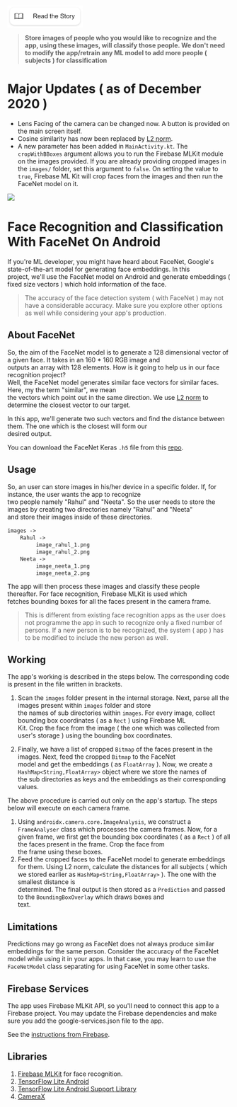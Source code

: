 [<img src="https://github.com/shubham0204/Privacy_Policy_Texts/blob/master/notebook_button_two.png?raw=true" width="170" height="50" align="center">](https://medium.com/@equipintelligence/using-facenet-for-on-device-face-recognition-with-android-f84e36e19761)  
  
> **Store images of people who you would like to recognize and the app, using these images, will classify those people. We don't need to modify the app/retrain any ML model to add more people ( subjects ) for classification**  
  
# Major Updates ( as of December 2020 )  
  
* Lens Facing of the camera can be changed now. A button is provided on the main screen itself.  
* Cosine similarity has now been replaced by [L2 norm](https://en.wikipedia.org/wiki/Norm_(mathematics)#Euclidean_norm).  
* A new parameter has been added in `MainActivity.kt`. The `cropWithBBoxes` argument allows you to run the Firebase MLKit module on the images provided. If you are already providing cropped images in the `images/` folder, set this argument to `false`. On setting the value to `true`, Firebase ML Kit will crop faces from the images and then run the FaceNet model on it.  
  
![](images/final_result.PNG)  
  
  
# Face Recognition and Classification With FaceNet On Android  
  
If you're ML developer, you might have heard about FaceNet, Google's state-of-the-art model for generating face embeddings. In this   
project, we'll use the FaceNet model on Android and generate embeddings ( fixed size vectors ) which hold information of the face.  
  
> The accuracy of the face detection system ( with FaceNet ) may not have a considerable accuracy. Make sure you explore other options as well while considering your app's production.  
  
  
## About FaceNet  
  
So, the aim of the FaceNet model is to generate a 128 dimensional vector of a given face. It takes in an 160 * 160 RGB image and   
outputs an array with 128 elements. How is it going to help us in our face recognition project?   
Well, the FaceNet model generates similar face vectors for similar faces. Here, my the term "similar", we mean   
the vectors which point out in the same direction. We use [L2 norm](https://en.wikipedia.org/wiki/Norm_(mathematics)#Euclidean_norm) to determine the closest vector to our target.   
  
In this app, we'll generate two such vectors and find the distance between them. The one which is the closest will form our   
desired output.  
  
You can download the FaceNet Keras `.h5` file from this [repo](https://github.com/nyoki-mtl/keras-facenet).  
  
## Usage  
  
So, an user can store images in his/her device in a specific folder. If, for instance, the user wants the app to recognize  
 two people namely "Rahul" and "Neeta". So the user needs to store the images by creating two directories namely "Rahul" and "Neeta"   
 and store their images inside of these directories.  
   
```  
images ->  
    Rahul -> 
         image_rahul_1.png
         image_rahul_2.png 
    Neeta -> 
         image_neeta_1.png
         image_neeta_2.png
 ```  
  
The app will then process these images and classify these people thereafter. For face recognition, Firebase MLKit is used which   
fetches bounding boxes for all the faces present in the camera frame.  
  
> This is different from existing face recognition apps as the user does not programme the app in such to recognize only a fixed number of persons. If a new person is to be recognized, the system ( app ) has to be modified to include the new person as well.  
  
## Working  
  
The app's working is described in the steps below. The corresponding code is present in the file written in brackets.  
  
1. Scan the `images` folder present in the internal storage. Next, parse all the images present within `images` folder and store   
the names of sub directories within `images`. For every image, collect bounding box coordinates ( as a `Rect` ) using Firebase ML   
Kit. Crop the face from the image ( the one which was collected from user's storage ) using the bounding box coordinates.   
  
2. Finally, we have a list of cropped `Bitmap` of the faces present in the images. Next, feed the cropped `Bitmap` to the FaceNet   
model and get the embeddings ( as `FloatArray` ). Now, we create a `HashMap<String,FloatArray>` object where we store the names of   
the sub directories as keys and the embeddings as their corresponding values.   
  
The above procedure is carried out only on the app's startup. The steps below will execute on each camera frame.  
  
1. Using `androidx.camera.core.ImageAnalysis`, we construct a `FrameAnalyser` class which processes the camera frames. Now, for a   
given frame, we first get the bounding box coordinates ( as a `Rect` ) of all the faces present in the frame. Crop the face from   
the frame using these boxes.  
2. Feed the cropped faces to the FaceNet model to generate embeddings for them. Using L2 norm, calculate the distances for all subjects ( which we stored earlier as `HashMap<String,FloatArray>` ). The one with the smallest distance is   
determined. The final output is then stored as a `Prediction` and passed to the `BoundingBoxOverlay` which draws boxes and   
text.  
  
## Limitations  
  
Predictions may go wrong as FaceNet does not always produce similar embeddings for the same person. Consider the accuracy of the FaceNet model while using it in your apps. In that case, you may learn to use the `FaceNetModel` class separating for using FaceNet in some other tasks.  
  
  
## Firebase Services  
  
The app uses Firebase MLKit API, so you'll need to connect this app to a Firebase project. You may update the Firebase dependencies and make sure you add the google-services.json file to the app.  
  
See the [instructions from Firebase](https://firebase.google.com/docs/android/setup).  
  
## Libraries  
  
1. [Firebase MLKit](https://firebase.google.com/docs/ml-kit/detect-faces) for face recognition.  
2. [TensorFlow Lite Android](https://www.tensorflow.org/lite)  
3. [TensorFlow Lite Android Support Library](https://github.com/tensorflow/tensorflow/tree/master/tensorflow/lite/experimental/support/java)  
4. [CameraX](https://developer.android.com/training/camerax)
